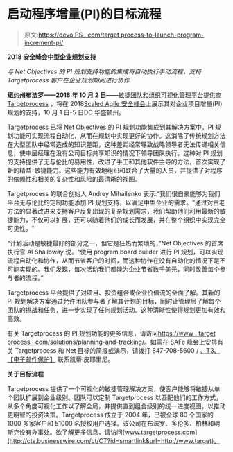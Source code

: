 # 启动程序增量(PI)的目标流程

> 原文:[https://devo PS . com/target process-to-launch-program-increment-pi/](https://devops.com/targetprocess-to-launch-program-increment-pi/)

**2018 安全峰会中型企业规划支持**

*与 Net Objectives 的 PI 规划支持功能的集成将自动执行手动流程，支持 Targetprocess 客户在企业规划期间进行协作*

**纽约州布法罗——2018 年 10 月 2 日——**[敏捷团队和组织可视化管理平台提供商 Targetprocess](https://www.targetprocess.com/) ，将在 2018[Scaled Agile 安全峰会](https://www.safesummit.com/)上展示其对企业项目增量(PI)规划的支持，10 月 1 日-5 日DC 华盛顿州。

Targetprocess 已将 Net Objectives 的 PI 规划功能集成到其解决方案中。PI 规划功能可实现流程自动化，从而在规划中实现更好的协作。这消除了传统规划方法在大型团队中经常造成的知识差距，这种差距经常导致战略领导者无法传递相关信息，使中层经理在没有公司目标共享知识的情况下领导团队执行。这种对 PI 规划的支持提供了无与伦比的易用性，改进了手工和其他软件主导的方法，首次实现了新的精益-敏捷能力。这些能力有效地组织和联合了大量的人员，并提供了对程序的依赖性和相关的复杂性和风险的最清晰的视图。

Targetprocess 的联合创始人 Andrey Mihailenko 表示:“我们很自豪能够为我们平台无与伦比的定制功能添加 PI 规划支持，以满足中型企业的需求。“通过对古老方法的显著改进来支持客户反复出现的复杂规划需求，我们帮助他们利用最新的敏捷能力，不仅可以扩展，还可以随着他们的成长而发展，并在整个组织中实现完全可见性。"

“计划活动是敏捷最好的部分之一，但它是狂热而繁琐的，”Net Objectives 的首席执行官 Al Shalloway 说。“使用 program board builder 进行 PI 规划，可以实现流程自动化和协作，从而节省客户的时间，而这种协作在没有自动化的情况下是不可能实现的。我们发现，每次活动我们都能为企业节省数千美元，同时改善每个参与者的流程。”

Targetprocess 平台提供了对项目、投资组合或企业价值流的全面了解。其新的 PI 规划解决方案通过允许团队参与者了解其计划的目标，同时让管理层了解每个团队的挑战和任务，进一步实现了任何规划活动。这种清晰性使得规划更加有效和高效。

有关 Targetprocess 的 PI 规划功能的更多信息，请访问[https://www . target process . com/solutions/planning-and-tracking/](https://www.targetprocess.com/solutions/planning-and-tracking/)。如需在 SAFe 峰会上安排有关 Targetprocess 和 Net 目标的简报或演示，请拨打 847-708-5600 / [、T3、【电子邮件保护】](/cdn-cgi/l/email-protection#276c46534e42674a46554c42535453554242534055570944484a) 联系凯蒂·皮耶里尼。

**关于目标流程**

Targetprocess 提供了一个可视化的敏捷管理解决方案，使客户能够将敏捷从单个团队扩展到企业级别。团队可以定制 Targetprocess 以匹配他们的工作方式，从多个角度可视化工作以了解全局，并提供直到组合级别的统一进度视图，以推动更明智的投资决策。Targetprocess 成立于 2004 年，已被全球 80 个国家的 1000 多家客户和 51000 名授权用户选择。该公司在布法罗、多伦多、柏林和明斯克设有办事处。欲了解更多信息，请访问[www.targetprocess.com](http://cts.businesswire.com/ct/CT?id=smartlink&url=http://www.target)。